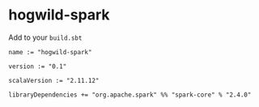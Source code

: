 # hogwild-spark

Add to your `build.sbt`

```
name := "hogwild-spark"

version := "0.1"

scalaVersion := "2.11.12"

libraryDependencies += "org.apache.spark" %% "spark-core" % "2.4.0"
```
